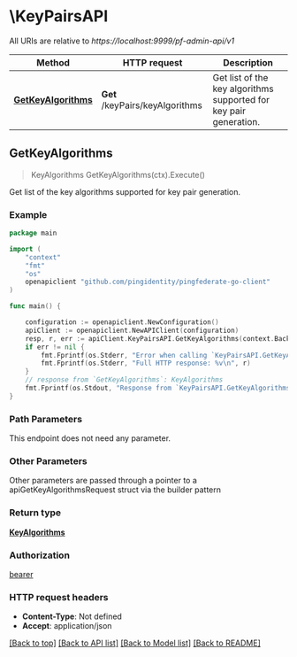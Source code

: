 # \KeyPairsAPI

All URIs are relative to *https://localhost:9999/pf-admin-api/v1*

Method | HTTP request | Description
------------- | ------------- | -------------
[**GetKeyAlgorithms**](KeyPairsAPI.md#GetKeyAlgorithms) | **Get** /keyPairs/keyAlgorithms | Get list of the key algorithms supported for key pair generation.



## GetKeyAlgorithms

> KeyAlgorithms GetKeyAlgorithms(ctx).Execute()

Get list of the key algorithms supported for key pair generation.

### Example

```go
package main

import (
    "context"
    "fmt"
    "os"
    openapiclient "github.com/pingidentity/pingfederate-go-client"
)

func main() {

    configuration := openapiclient.NewConfiguration()
    apiClient := openapiclient.NewAPIClient(configuration)
    resp, r, err := apiClient.KeyPairsAPI.GetKeyAlgorithms(context.Background()).Execute()
    if err != nil {
        fmt.Fprintf(os.Stderr, "Error when calling `KeyPairsAPI.GetKeyAlgorithms``: %v\n", err)
        fmt.Fprintf(os.Stderr, "Full HTTP response: %v\n", r)
    }
    // response from `GetKeyAlgorithms`: KeyAlgorithms
    fmt.Fprintf(os.Stdout, "Response from `KeyPairsAPI.GetKeyAlgorithms`: %v\n", resp)
}
```

### Path Parameters

This endpoint does not need any parameter.

### Other Parameters

Other parameters are passed through a pointer to a apiGetKeyAlgorithmsRequest struct via the builder pattern


### Return type

[**KeyAlgorithms**](KeyAlgorithms.md)

### Authorization

[bearer](../README.md#bearer)

### HTTP request headers

- **Content-Type**: Not defined
- **Accept**: application/json

[[Back to top]](#) [[Back to API list]](../README.md#documentation-for-api-endpoints)
[[Back to Model list]](../README.md#documentation-for-models)
[[Back to README]](../README.md)

